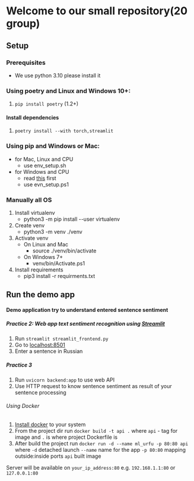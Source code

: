 # Welcome to our small repository(20 group) 

## Setup
### Prerequisites
- We use python 3.10 please install it
### Using poetry and Linux and Windows 10+:

1. `pip install poetry` (1.2+)

#### Install dependencies

1. `poetry install --with torch,streamlit`


### Using pip and Windows or Mac:

- for Mac, Linux and CPU
  - use env_setup.sh
- for Windows and CPU
  - read [this](https://learn.microsoft.com/en-us/powershell/module/microsoft.powershell.core/about/about_execution_policies?view=powershell-7.3) first
  - use evn_setup.ps1

### Manually all OS

1. Install virtualenv
   - python3 -m pip install --user virtualenv
2. Create venv
   - python3 -m venv ./venv
3. Activate venv
   - On Linux and Mac
     - source ./venv/bin/activate
   - On Windows 7+
     - venv/bin/Activate.ps1
4. Install requirements
   - pip3 install -r requirments.txt

## Run the demo app
#### Demo application try to understand entered sentence sentiment
##### Practice 2: Web app text sentiment recognition using [Streamlit](https://streamlit.io/)
1. Run `streamlit streamlit_frontend.py`
2. Go to  [localhost:8501](http://localhost:8501)
3. Enter a sentence in Russian
##### Practice 3
1. Run `uvicorn backend:app` to use web API
2. Use HTTP request to know sentence sentiment as result of your sentence processing
###### Using Docker
1. [Install docker](https://docs.docker.com/get-docker/) to your system
2. From the project dir run `docker build -t api .` where `api` - tag for image and `.` is where project Dockerfile is
3. After build the project run `docker run -d --name ml_urfu -p 80:80 api` where `-d` detached launch
`--name` name for the app `-p 80:80` mapping outside:inside ports `api` built image

Server will be available on `your_ip_address:80` e.g. `192.168.1.1:80` or `127.0.0.1:80`